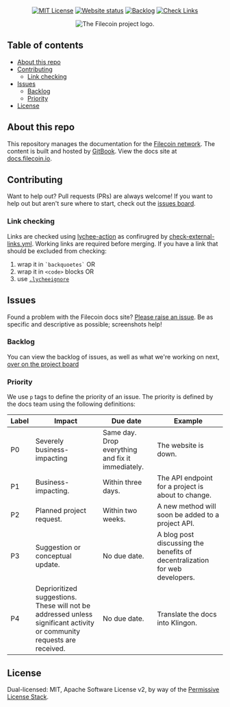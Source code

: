 <div align=center>
    
[![MIT License](https://img.shields.io/badge/license-MIT-blueviolet?style=for-the-badge)](https://protocol.ai/blog/announcing-the-permissive-license-stack/)
[![Website status](https://img.shields.io/website.svg?style=for-the-badge&url=https%3A%2F%2Fdocs.filecoin.io)](https://docs.filecoin.io/)
[![Backlog](https://img.shields.io/badge/backlog-Updated-blue?style=for-the-badge)](https://github.com/orgs/filecoin-project/projects/103/views/1)
[![Check Links](https://img.shields.io/github/actions/workflow/status/filecoin-project/filecoin-docs/check-external-links.yml?style=for-the-badge&label=External%20link%20checker)](https://github.com/filecoin-project/filecoin-docs/actions/workflows/check-external-links.yml)

<picture align=center>
    <source media="(prefers-color-scheme: dark)" srcset="https://bafybeiaqdbd5zbl55x5vjmkwpjhqapt3ks3q4ykaclqkajhsdwyzlbz3g4.ipfs.w3s.link/Filecoin-logo-blue-white.svg">
    <source media="(prefers-color-scheme: light)" srcset="https://bafybeihuk3hsy6d43dn36tqnvf6tvzleiijd5idbf2q7maw3nshnfm6wiu.ipfs.w3s.link/filecoin-logo-black-type.svg">
    <img alt="The Filecoin project logo." src="https://bafybeihuk3hsy6d43dn36tqnvf6tvzleiijd5idbf2q7maw3nshnfm6wiu.ipfs.w3s.link/filecoin-logo-black-type.svg">
</picture>

</div>

## Table of contents <!-- omit in toc -->

- [About this repo](#about-this-repo)
- [Contributing](#contributing)
  - [Link checking](#link-checking)
- [Issues](#issues)
  - [Backlog](#backlog)
  - [Priority](#priority)
- [License](#license)

## About this repo

This repository manages the documentation for the [Filecoin network](https://filecoin.io). The content is built and hosted by [GitBook](https://github.com). View the docs site at [docs.filecoin.io](https://docs.filecoin.io).

## Contributing

Want to help out? Pull requests (PRs) are always welcome! If you want to help out but aren't sure where to start, check out the [issues board](https://github.com/filecoin-project/filecoin-docs/issues).

### Link checking

Links are checked using [lychee-action](https://github.com/lycheeverse/lychee-action) as confirugred by [check-external-links.yml](.github/workflows/check-external-links.yml).  Working links are required before merging.  If you have a link that should be excluded from checking:
1. wrap it in `` `backquoetes` `` OR
2. wrap it in `<code>` blocks OR
3. use [`.lycheeignore`](https://github.com/lycheeverse/lychee-action?tab=readme-ov-file#excluding-links-from-getting-checked) 

## Issues 

Found a problem with the Filecoin docs site? [Please raise an issue](https://github.com/filecoin-project/filecoin-docs/issues/new). Be as specific and descriptive as possible; screenshots help!

### Backlog

You can view the backlog of issues, as well as what we're working on next, [over on the project board](https://github.com/orgs/filecoin-project/projects/103/views/1)

### Priority

We use `p` tags to define the priority of an issue. The priority is defined by the docs team using the following definitions:

| Label | Impact | Due date | Example |
| ----- | ------ | -------- | ------- |
| P0 | Severely business-impacting | Same day. Drop everything and fix it immediately. | The website is down. |
| P1 | Business-impacting. | Within three days. | The API endpoint for a project is about to change. |
| P2 | Planned project request. | Within two weeks. | A new method will soon be added to a project API. |
| P3 | Suggestion or conceptual update. | No due date. | A blog post discussing the benefits of decentralization for web developers. |
| P4 | Deprioritized suggestions. These will not be addressed unless significant activity or community requests are received. | No due date. | Translate the docs into Klingon. |

## License

Dual-licensed: MIT, Apache Software License v2, by way of the [Permissive License Stack](https://protocol.ai/blog/announcing-the-permissive-license-stack/).
